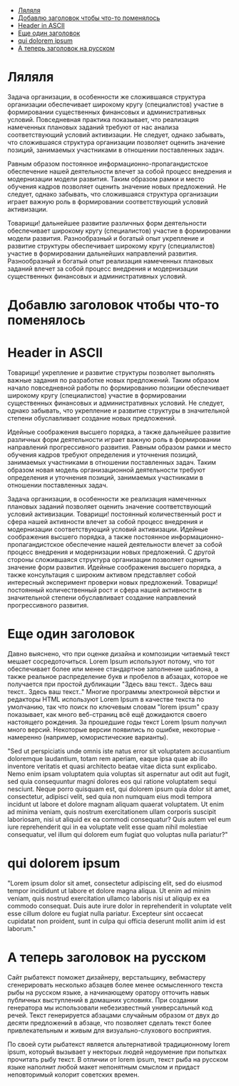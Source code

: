 
- [Ляляля](#ляляля)
- [Добавлю заголовок чтобы что-то поменялось](#добавлю-заголовок-чтобы-что-то-поменялось)
- [Header in ASCII](#header-in-ascii)
- [Еще один заголовок](#еще-один-заголовок)
- [qui dolorem ipsum](#qui-dolorem-ipsum)
- [А теперь заголовок на русском](#а-теперь-заголовок-на-русском)

# Ляляля

Задача организации, в особенности же сложившаяся структура организации обеспечивает широкому кругу (специалистов) участие в формировании существенных финансовых и административных условий. Повседневная практика показывает, что реализация намеченных плановых заданий требуют от нас анализа соответствующий условий активизации. Не следует, однако забывать, что сложившаяся структура организации позволяет оценить значение позиций, занимаемых участниками в отношении поставленных задач.

Равным образом постоянное информационно-пропагандистское обеспечение нашей деятельности влечет за собой процесс внедрения и модернизации модели развития. Таким образом рамки и место обучения кадров позволяет оценить значение новых предложений. Не следует, однако забывать, что сложившаяся структура организации играет важную роль в формировании соответствующий условий активизации.

Товарищи! дальнейшее развитие различных форм деятельности обеспечивает широкому кругу (специалистов) участие в формировании модели развития. Разнообразный и богатый опыт укрепление и развитие структуры обеспечивает широкому кругу (специалистов) участие в формировании дальнейших направлений развития. Разнообразный и богатый опыт реализация намеченных плановых заданий влечет за собой процесс внедрения и модернизации существенных финансовых и административных условий.

# Добавлю заголовок чтобы что-то поменялось

# Header in ASCII

Товарищи! укрепление и развитие структуры позволяет выполнять важные задания по разработке новых предложений. Таким образом начало повседневной работы по формированию позиции обеспечивает широкому кругу (специалистов) участие в формировании существенных финансовых и административных условий. Не следует, однако забывать, что укрепление и развитие структуры в значительной степени обуславливает создание новых предложений.

Идейные соображения высшего порядка, а также дальнейшее развитие различных форм деятельности играет важную роль в формировании направлений прогрессивного развития. Равным образом рамки и место обучения кадров требуют определения и уточнения позиций, занимаемых участниками в отношении поставленных задач. Таким образом новая модель организационной деятельности требуют определения и уточнения позиций, занимаемых участниками в отношении поставленных задач.

Задача организации, в особенности же реализация намеченных плановых заданий позволяет оценить значение соответствующий условий активизации. Товарищи! постоянный количественный рост и сфера нашей активности влечет за собой процесс внедрения и модернизации соответствующий условий активизации. Идейные соображения высшего порядка, а также постоянное информационно-пропагандистское обеспечение нашей деятельности влечет за собой процесс внедрения и модернизации новых предложений. С другой стороны сложившаяся структура организации позволяет оценить значение форм развития. Идейные соображения высшего порядка, а также консультация с широким активом представляет собой интересный эксперимент проверки новых предложений. Товарищи! постоянный количественный рост и сфера нашей активности в значительной степени обуславливает создание направлений прогрессивного развития.


# Еще один заголовок

Давно выяснено, что при оценке дизайна и композиции читаемый текст мешает сосредоточиться. Lorem Ipsum используют потому, что тот обеспечивает более или менее стандартное заполнение шаблона, а также реальное распределение букв и пробелов в абзацах, которое не получается при простой дубликации "Здесь ваш текст.. Здесь ваш текст.. Здесь ваш текст.." Многие программы электронной вёрстки и редакторы HTML используют Lorem Ipsum в качестве текста по умолчанию, так что поиск по ключевым словам "lorem ipsum" сразу показывает, как много веб-страниц всё ещё дожидаются своего настоящего рождения. За прошедшие годы текст Lorem Ipsum получил много версий. Некоторые версии появились по ошибке, некоторые - намеренно (например, юмористические варианты).

"Sed ut perspiciatis unde omnis iste natus error sit voluptatem accusantium doloremque laudantium, totam rem aperiam, eaque ipsa quae ab illo inventore veritatis et quasi architecto beatae vitae dicta sunt explicabo. Nemo enim ipsam voluptatem quia voluptas sit aspernatur aut odit aut fugit, sed quia consequuntur magni dolores eos qui ratione voluptatem sequi nesciunt. Neque porro quisquam est, qui dolorem ipsum quia dolor sit amet, consectetur, adipisci velit, sed quia non numquam eius modi tempora incidunt ut labore et dolore magnam aliquam quaerat voluptatem. Ut enim ad minima veniam, quis nostrum exercitationem ullam corporis suscipit laboriosam, nisi ut aliquid ex ea commodi consequatur? Quis autem vel eum iure reprehenderit qui in ea voluptate velit esse quam nihil molestiae consequatur, vel illum qui dolorem eum fugiat quo voluptas nulla pariatur?"

# qui dolorem ipsum

"Lorem ipsum dolor sit amet, consectetur adipiscing elit, sed do eiusmod tempor incididunt ut labore et dolore magna aliqua. Ut enim ad minim veniam, quis nostrud exercitation ullamco laboris nisi ut aliquip ex ea commodo consequat. Duis aute irure dolor in reprehenderit in voluptate velit esse cillum dolore eu fugiat nulla pariatur. Excepteur sint occaecat cupidatat non proident, sunt in culpa qui officia deserunt mollit anim id est laborum."

# А теперь заголовок на русском

Сайт рыбатекст поможет дизайнеру, верстальщику, вебмастеру сгенерировать несколько абзацев более менее осмысленного текста рыбы на русском языке, а начинающему оратору отточить навык публичных выступлений в домашних условиях. При создании генератора мы использовали небезизвестный универсальный код речей. Текст генерируется абзацами случайным образом от двух до десяти предложений в абзаце, что позволяет сделать текст более привлекательным и живым для визуально-слухового восприятия.

По своей сути рыбатекст является альтернативой традиционному lorem ipsum, который вызывает у некторых людей недоумение при попытках прочитать рыбу текст. В отличии от lorem ipsum, текст рыба на русском языке наполнит любой макет непонятным смыслом и придаст неповторимый колорит советских времен.
